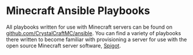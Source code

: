 Minecraft Ansible Playbooks
===========================

All playbooks written for use with Minecraft servers can be found on [github.com/CrystalCraftMC/ansible](https://github.com/CrystalCraftMC/ansible). You can find a variety of playbooks there written to become familiar with provisioning a server for use with the open source Minecraft server software, [Spigot](https://www.spigotmc.org/).